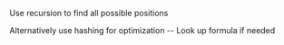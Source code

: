 Use recursion to find all possible positions

Alternatively use hashing for optimization -- Look up formula if needed
